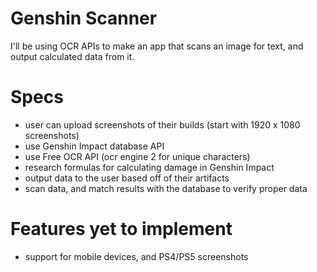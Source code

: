 # Genshin Scanner
I'll be using OCR APIs to make an app that scans an image for text, and output calculated data from it.

# Specs
- user can upload screenshots of their builds (start with 1920 x 1080 screenshots)
- use Genshin Impact database API
- use Free OCR API (ocr engine 2 for unique characters)
- research formulas for calculating damage in Genshin Impact
- output data to the user based off of their artifacts
- scan data, and match results with the database to verify proper data

# Features yet to implement
- support for mobile devices, and PS4/PS5 screenshots
